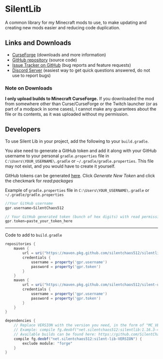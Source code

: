 # SilentLib
A common library for my Minecraft mods to use, to make updating and creating new mods easier and reducing code duplication.

## Links and Downloads

- [CurseForge](https://www.curseforge.com/minecraft/mc-mods/silent-lib) (downloads and more information)
- [GitHub repository](https://github.com/SilentChaos512/SilentLib) (source code)
- [Issue Tracker on GitHub](https://github.com/SilentChaos512/SilentLib/issues) (bug reports and feature requests)
- [Discord Server](https://discord.gg/Adyk9zHnUn) (easiest way to get quick questions answered, do not use to report bugs)

### Note on Downloads

**I only upload builds to Minecraft CurseForge.** If you downloaded the mod from somewhere other than Curse/CurseForge or the Twitch launcher (or as part of a modpack in some cases), I cannot make any guarantees about the file or its contents, as it was uploaded without my permission.

## Developers

To use Silent Lib in your project, add the following to your `build.gradle`.

You alse need to generate a GitHub token and add it along with your GitHub username to your personal `gradle.properties` file in `C:\Users\YOUR_USERNAME\.gradle` or `~/.gradle/gradle.properties`. This file may not exist, and you would have to create it yourself.

GitHub tokens can be generated [here](https://github.com/settings/tokens). Click _Generate New Token_ and click the checkmark for _read:packages_

Example of `gradle.properties` file in `C:\Users\YOUR_USERNAME\.gradle` or `~/.gradle/gradle.properties`

```gradle
//Your GitHub username
gpr.username=SilentChaos512

// Your GitHub generated token (bunch of hex digits) with read permission
gpr.token=paste_your_token_here
```

-----------------------------------

Code to add to `build.gradle`

```gradle
repositories {
    maven {
        url = uri("https://maven.pkg.github.com/silentchaos512/silentlib")
        credentials {
            username = property('gpr.username')
            password = property('gpr.token')
        }
    }
    maven {
        url = uri("https://maven.pkg.github.com/silentchaos512/silent-utils")
        credentials {
            username = property('gpr.username')
            password = property('gpr.token')
        }
    }
}
```

```gradle
dependencies {
    // Replace VERSION with the version you need, in the form of "MC_VERSION:MOD_VERSION"
    // Example: compile fg.deobf("net.silentchaos512:silentlib:1.16.3-4.+")
    // Available builds can be found here: https://github.com/SilentChaos512/silentlib/packages
    compile fg.deobf("net.silentchaos512:silent-lib-VERSION") {
        exclude module: "forge"
    }
}
```
